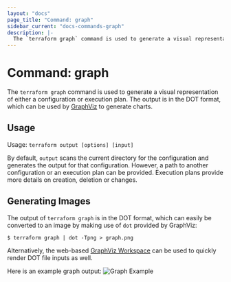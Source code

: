 ```yaml
---
layout: "docs"
page_title: "Command: graph"
sidebar_current: "docs-commands-graph"
description: |-
  The `terraform graph` command is used to generate a visual representation of either a configuration or execution plan. The output is in the DOT format, which can be used by GraphViz to generate charts.
---
```


# Command: graph

The `terraform graph` command is used to generate a visual
representation of either a configuration or execution plan.
The output is in the DOT format, which can be used by
[GraphViz](http://www.graphviz.org) to generate charts.


## Usage

Usage: `terraform output [options] [input]`

By default, `output` scans the current directory for the configuration
and generates the output for that configuration. However, a path to
another configuration or an execution plan can be provided. Execution plans
provide more details on creation, deletion or changes.

## Generating Images

The output of `terraform graph` is in the DOT format, which can
easily be converted to an image by making use of `dot` provided
by GraphViz:

```
$ terraform graph | dot -Tpng > graph.png
```

Alternatively, the web-based [GraphViz Workspace](http://graphviz-dev.appspot.com)
can be used to quickly render DOT file inputs as well.

Here is an example graph output:
![Graph Example](/graph-example.png)

